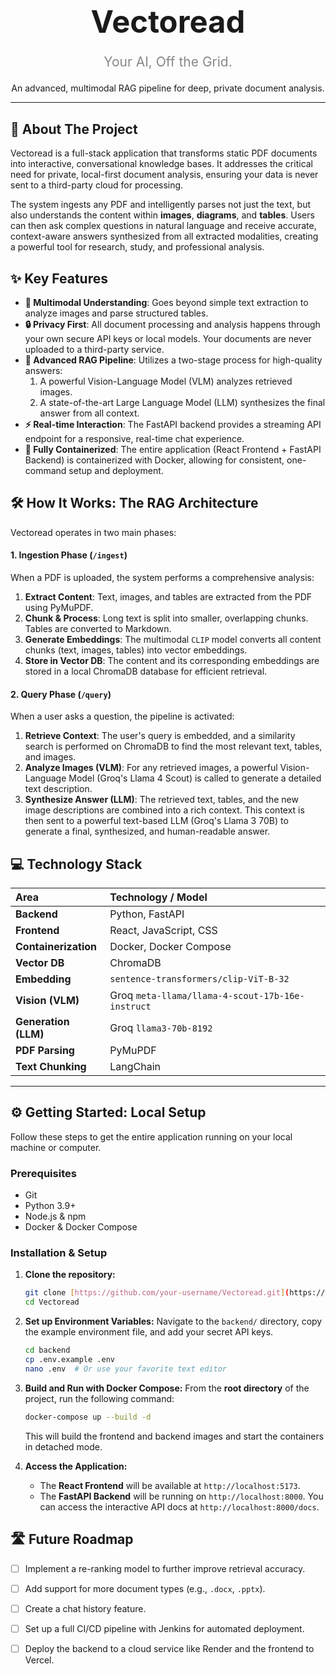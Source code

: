 <div align="center">
  <h1 style="font-size: 3.5em; font-weight: bold; border-bottom: none;">
    Vectoread
  </h1>
  <p style="font-size: 1.5em; color: #888; margin-top: -10px;">
    Your AI, Off the Grid.
  </p>
  <p>
    An advanced, multimodal RAG pipeline for deep, private document analysis.
  </p>
</div>

---

## 🚀 About The Project

Vectoread is a full-stack application that transforms static PDF documents into interactive, conversational knowledge bases. It addresses the critical need for private, local-first document analysis, ensuring your data is never sent to a third-party cloud for processing.

The system ingests any PDF and intelligently parses not just the text, but also understands the content within **images**, **diagrams**, and **tables**. Users can then ask complex questions in natural language and receive accurate, context-aware answers synthesized from all extracted modalities, creating a powerful tool for research, study, and professional analysis.

## ✨ Key Features

- **🧠 Multimodal Understanding**: Goes beyond simple text extraction to analyze images and parse structured tables.
- **🔒 Privacy First**: All document processing and analysis happens through your own secure API keys or local models. Your documents are never uploaded to a third-party service.
- **🚀 Advanced RAG Pipeline**: Utilizes a two-stage process for high-quality answers:
    1.  A powerful Vision-Language Model (VLM) analyzes retrieved images.
    2.  A state-of-the-art Large Language Model (LLM) synthesizes the final answer from all context.
- **⚡ Real-time Interaction**: The FastAPI backend provides a streaming API endpoint for a responsive, real-time chat experience.
- **🐳 Fully Containerized**: The entire application (React Frontend + FastAPI Backend) is containerized with Docker, allowing for consistent, one-command setup and deployment.

## 🛠️ How It Works: The RAG Architecture

Vectoread operates in two main phases:

#### 1. Ingestion Phase (`/ingest`)
When a PDF is uploaded, the system performs a comprehensive analysis:
1.  **Extract Content**: Text, images, and tables are extracted from the PDF using PyMuPDF.
2.  **Chunk & Process**: Long text is split into smaller, overlapping chunks. Tables are converted to Markdown.
3.  **Generate Embeddings**: The multimodal `CLIP` model converts all content chunks (text, images, tables) into vector embeddings.
4.  **Store in Vector DB**: The content and its corresponding embeddings are stored in a local ChromaDB database for efficient retrieval.

#### 2. Query Phase (`/query`)
When a user asks a question, the pipeline is activated:
1.  **Retrieve Context**: The user's query is embedded, and a similarity search is performed on ChromaDB to find the most relevant text, tables, and images.
2.  **Analyze Images (VLM)**: For any retrieved images, a powerful Vision-Language Model (Groq's Llama 4 Scout) is called to generate a detailed text description.
3.  **Synthesize Answer (LLM)**: The retrieved text, tables, and the new image descriptions are combined into a rich context. This context is then sent to a powerful text-based LLM (Groq's Llama 3 70B) to generate a final, synthesized, and human-readable answer.

## 💻 Technology Stack

| Area      | Technology / Model                                       |
| :-------- | :------------------------------------------------------- |
| **Backend** | Python, FastAPI                                          |
| **Frontend** | React, JavaScript, CSS                                   |
| **Containerization** | Docker, Docker Compose                                   |
| **Vector DB** | ChromaDB                                                 |
| **Embedding** | `sentence-transformers/clip-ViT-B-32`                    |
| **Vision (VLM)** | Groq `meta-llama/llama-4-scout-17b-16e-instruct`         |
| **Generation (LLM)** | Groq `llama3-70b-8192`                                   |
| **PDF Parsing** | PyMuPDF                                                  |
| **Text Chunking** | LangChain                                                |

---

## ⚙️ Getting Started: Local Setup

Follow these steps to get the entire application running on your local machine or computer.

### Prerequisites
-   Git
-   Python 3.9+
-   Node.js & npm
-   Docker & Docker Compose

### Installation & Setup

1.  **Clone the repository:**
    ```bash
    git clone [https://github.com/your-username/Vectoread.git](https://github.com/your-username/Vectoread.git)
    cd Vectoread
    ```

2.  **Set up Environment Variables:**
    Navigate to the `backend/` directory, copy the example environment file, and add your secret API keys.
    ```bash
    cd backend
    cp .env.example .env
    nano .env  # Or use your favorite text editor
    ```

3.  **Build and Run with Docker Compose:**
    From the **root directory** of the project, run the following command:
    ```bash
    docker-compose up --build -d
    ```
    This will build the frontend and backend images and start the containers in detached mode.

4.  **Access the Application:**
    -   The **React Frontend** will be available at `http://localhost:5173`.
    -   The **FastAPI Backend** will be running on `http://localhost:8000`. You can access the interactive API docs at `http://localhost:8000/docs`.

## 🛣️ Future Roadmap

-   [ ] Implement a re-ranking model to further improve retrieval accuracy.
-   [ ] Add support for more document types (e.g., `.docx`, `.pptx`).
-   [ ] Create a chat history feature.
-   [ ] Set up a full CI/CD pipeline with Jenkins for automated deployment.
-   [ ] Deploy the backend to a cloud service like Render and the frontend to Vercel.

